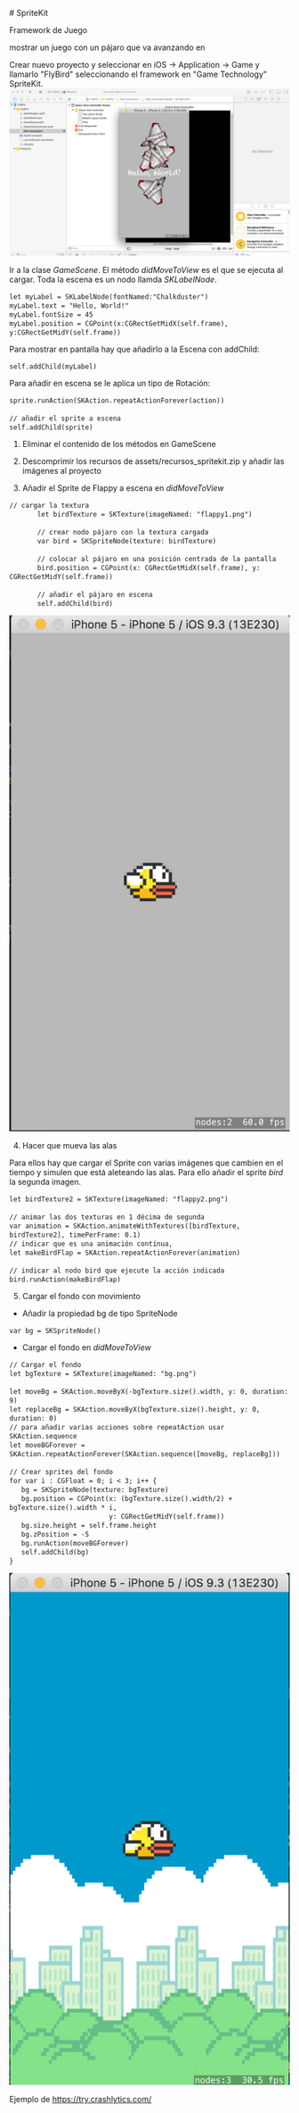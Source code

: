 # SpriteKit

Framework de Juego

mostrar un juego con un pájaro que va avanzando en

Crear nuevo proyecto y seleccionar en iOS -> Application -> Game y llamarlo "FlyBird" seleccionando el framework en "Game Technology" SpriteKit.
![Create SpriteKit](captions/day15/xcode_spritekit_sample_1.png)

Ir a la clase _GameScene_. El método _didMoveToView_ es el que se ejecuta al cargar. Toda la escena es un nodo llamda _SKLabelNode_.

```
let myLabel = SKLabelNode(fontNamed:"Chalkduster")
myLabel.text = "Hello, World!"
myLabel.fontSize = 45
myLabel.position = CGPoint(x:CGRectGetMidX(self.frame), y:CGRectGetMidY(self.frame))
```

Para mostrar en pantalla hay que añadirlo a la Escena con addChild:
```
self.addChild(myLabel)
```

Para añadir en escena se le aplica un tipo de Rotación:
```
sprite.runAction(SKAction.repeatActionForever(action))

// añadir el sprite a escena
self.addChild(sprite)
```

1. Eliminar el contenido de los métodos en GameScene

2. Descomprimir los recursos de assets/recursos_spritekit.zip y añadir las imágenes al proyecto

3. Añadir el Sprite de Flappy a escena en _didMoveToView_

```
// cargar la textura
       let birdTexture = SKTexture(imageNamed: "flappy1.png")

       // crear nodo pájaro con la textura cargada
       var bird = SKSpriteNode(texture: birdTexture)

       // colocar al pájaro en una posición centrada de la pantalla
       bird.position = CGPoint(x: CGRectGetMidX(self.frame), y: CGRectGetMidY(self.frame))

       // añadir el pájaro en escena
       self.addChild(bird)
```

![Sprite Flappy](captions/day15/xcode_spritekit_sample_2.png)

4. Hacer que mueva las alas

Para ellos hay que cargar el Sprite con varias imágenes que cambien en el tiempo y simulen que está aleteando las alas. Para ello añadir el sprite _bird_ la segunda imagen.

```
let birdTexture2 = SKTexture(imageNamed: "flappy2.png")

// animar las dos texturas en 1 décima de segunda
var animation = SKAction.animateWithTextures([birdTexture, birdTexture2], timePerFrame: 0.1)
// indicar que es una animación contínua,
let makeBirdFlap = SKAction.repeatActionForever(animation)

// indicar al nodo bird que ejecute la acción indicada
bird.runAction(makeBirdFlap)
```

5. Cargar el fondo con movimiento

- Añadir la propiedad bg de tipo SpriteNode
```
var bg = SKSpriteNode()
```

- Cargar el fondo en _didMoveToView_
```
// Cargar el fondo
let bgTexture = SKTexture(imageNamed: "bg.png")

let moveBg = SKAction.moveByX(-bgTexture.size().width, y: 0, duration: 9)
let replaceBg = SKAction.moveByX(bgTexture.size().height, y: 0, duration: 0)
// para añadir varias acciones sobre repeatAction usar SKAction.sequence
let moveBGForever = SKAction.repeatActionForever(SKAction.sequence([moveBg, replaceBg]))

// Crear sprites del fondo
for var i : CGFloat = 0; i < 3; i++ {
   bg = SKSpriteNode(texture: bgTexture)
   bg.position = CGPoint(x: (bgTexture.size().width/2) + bgTexture.size().width * i,
                         y: CGRectGetMidY(self.frame))
   bg.size.height = self.frame.height
   bg.zPosition = -5
   bg.runAction(moveBGForever)
   self.addChild(bg)
}
```

![Demo con fondo en movimiento](captions/day15/xcode_spritekit_sample_3.png)

Ejemplo de https://try.crashlytics.com/
